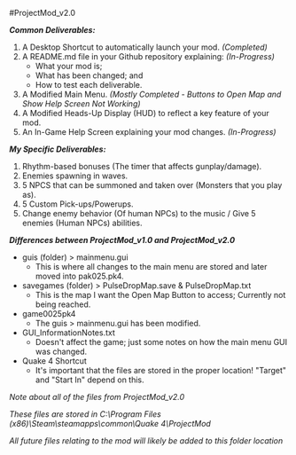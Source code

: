 #ProjectMod_v2.0

***Common Deliverables:***
1. A Desktop Shortcut to automatically launch your mod. *(Completed)*
2. A README.md file in your Github repository explaining: *(In-Progress)*
   - What your mod is;
   - What has been changed; and
   - How to test each deliverable.
3. A Modified Main Menu. *(Mostly Completed - Buttons to Open Map and Show Help Screen Not Working)*
4. A Modified Heads-Up Display (HUD) to reflect a key feature of your mod.
5. An In-Game Help Screen explaining your mod changes. *(In-Progress)*

***My Specific Deliverables:***
1. Rhythm-based bonuses (The timer that affects gunplay/damage).
2. Enemies spawning in waves.
3. 5 NPCS that can be summoned and taken over (Monsters that you play as).
4. 5 Custom Pick-ups/Powerups.
5. Change enemy behavior (Of human NPCs) to the music / Give 5 enemies (Human NPCs) abilities.

***Differences between ProjectMod_v1.0 and ProjectMod_v2.0***
- guis (folder) > mainmenu.gui
  - This is where all changes to the main menu are stored and later moved into pak025.pk4.
- savegames (folder) > PulseDropMap.save & PulseDropMap.txt
  - This is the map I want the Open Map Button to access; Currently not being reached.
- game0025pk4
  - The guis > mainmenu.gui has been modified.
- GUI_InformationNotes.txt
  - Doesn't affect the game; just some notes on how the main menu GUI was changed.
- Quake 4 Shortcut
  - It's important that the files are stored in the proper location! "Target" and "Start In" depend on this.

*Note about all of the files from ProjectMod_v2.0*

*These files are stored in C:\Program Files (x86)\Steam\steamapps\common\Quake 4\ProjectMod*

*All future files relating to the mod will likely be added to this folder location*

